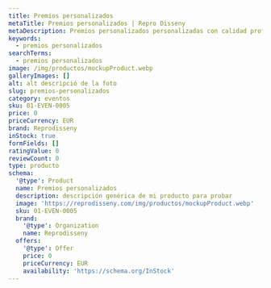 ```yaml
---
title: Premios personalizados
metaTitle: Premios personalizados | Repro Disseny
metaDescription: Premios personalizados personalizadas con calidad profesional en Cataluña.
keywords:
  - premios personalizados
searchTerms:
  - premios personalizados
image: /img/productos/mockupProduct.webp
galleryImages: []
alt: alt descripció de la foto
slug: premios-personalizados
category: eventos
sku: 01-EVEN-0005
price: 0
priceCurrency: EUR
brand: Reprodisseny
inStock: true
formFields: []
ratingValue: 0
reviewCount: 0
type: producto
schema:
  '@type': Product
  name: Premios personalizados
  description: descripción genérica de mi producto para probar
  image: 'https://reprodisseny.com/img/productos/mockupProduct.webp'
  sku: 01-EVEN-0005
  brand:
    '@type': Organization
    name: Reprodisseny
  offers:
    '@type': Offer
    price: 0
    priceCurrency: EUR
    availability: 'https://schema.org/InStock'
---
```


